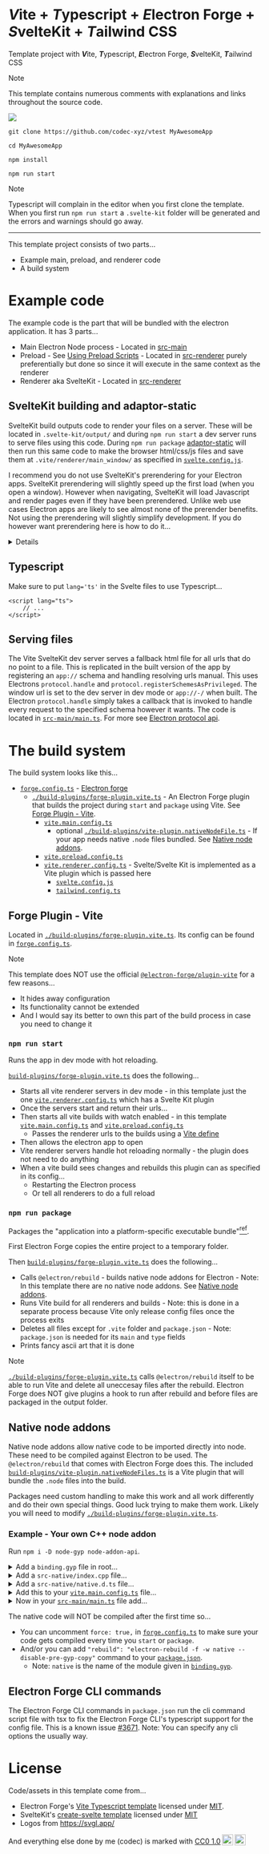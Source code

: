 # ***V***ite + ***T***ypescript + ***E***lectron Forge + ***S***velteKit + ***T***ailwind CSS

Template project with ***V***ite, ***T***ypescript, ***E***lectron Forge, ***S***velteKit, ***T***ailwind CSS

> [!Note]
>
> This template contains numerous comments with explanations and links throughout the source code.

![](readme001.png)

```
git clone https://github.com/codec-xyz/vtest MyAwesomeApp

cd MyAwesomeApp

npm install

npm run start
```

> [!Note]
>
> Typescript will complain in the editor when you first clone the template. When you first run `npm run start` a `.svelte-kit` folder will be generated and the errors and warnings should go away.

---

This template project consists of two parts...
- Example main, preload, and renderer code
- A build system

# Example code

The example code is the part that will be bundled with the electron application. It has 3 parts...

- Main Electron Node process - Located in [src-main](./src-main/)
- Preload - See [Using Preload Scripts](https://www.electronjs.org/docs/latest/tutorial/tutorial-preload) - Located in [src-renderer](./src-renderer/) purely preferentially but done so since it will execute in the same context as the renderer
- Renderer aka SvelteKit - Located in [src-renderer](./src-renderer/)

## SvelteKit building and adaptor-static

SvelteKit build outputs code to render your files on a server. These will be located in `.svelte-kit/output/` and during `npm run start` a dev server runs to serve files using this code. During `npm run package` [adaptor-static](https://kit.svelte.dev/docs/adapter-static) will then run this same code to make the browser html/css/js files and save them at `.vite/renderer/main_window/` as specified in [`svelte.config.js`](svelte.config.js).

I recommend you do not use SvelteKit's prerendering for your Electron apps. SvelteKit prerendering will slightly speed up the first load (when you open a window). However when navigating, SvelteKit will load Javascript and render pages even if they have been prerendered. Unlike web use cases Electron apps are likely to see almost none of the prerender benefits. Not using the prerendering will slightly simplify development. If you do however want prerendering here is how to do it...

<details>
These two options placed in `+layout.ts` or `+page.ts` files tell adapter-static how to render the files...

```
export const prerender = false;
export const ssr = false;
```

> [!Note]
>
> For adaptor-static keep the values the same, so either both true or both false.

- `prerender` - weather or not adapter-static will output an html file for this page
- `ssr` - weather or no adapter-static will prerender the page aka: false = blank page (and browser js to render the page)

Values of `prerender = false` and `ssr = false` means no html file is output for the this page. It will work as an [SPA (Single Page Application)](https://kit.svelte.dev/docs/single-page-apps) where this or any other page that are not present will use the fallback page `200.html` which is specified to adapter-static in `svelte.config.js`.

Values of `prerender = true` and `ssr = true` will prerender the page at build time and output an html file. One that is not blank. Reactivity, event handlers, and all other svelte features will still work. However this is prerendered during build time meaning no Electron feature and some other features will not be present. For example, state cannot be dependent on preferred color theme or window size. Use this to detect browser vs prerender...
```
import { browser } from '$app/environment';
if(browser) { ... }
```
</details>

## Typescript

Make sure to put `lang='ts'` in the Svelte files to use Typescript...
```svelte
<script lang="ts">
	// ...
</script>
```

## Serving files

The Vite SvelteKit dev server serves a fallback html file for all urls that do no point to a file. This is replicated in the built version of the app by registering an `app://` schema and handling resolving urls manual. This uses Electrons `protocol.handle` and `protocol.registerSchemesAsPrivileged`. The window url is set to the dev server in dev mode or `app://-/` when built. The Electron `protocol.handle` simply takes a callback that is invoked to handle every request to the specified schema however it wants. The code is located in [`src-main/main.ts`](./src-main/main.ts). For more see [Electron protocol api](https://www.electronjs.org/docs/latest/api/protocol).

# The build system

The build system looks like this...

- [`forge.config.ts`](./forge.config.ts) - [Electron forge](https://www.electronforge.io/)
	- [`./build-plugins/forge-plugin.vite.ts`](./build-plugins/forge-plugin.vite.ts) - An Electron Forge plugin that builds the project during `start` and `package` using Vite. See [Forge Plugin - Vite](#forge-plugin---vite).
		- [`vite.main.config.ts`](./vite.main.config.ts)
			- optional [`./build-plugins/vite-plugin.nativeNodeFile.ts`](./build-plugins/vite-plugin.nativeNodeFile.ts) - If your app needs native `.node` files bundled. See [Native node addons](#native-node-addons).
		- [`vite.preload.config.ts`](./vite.preload.config.ts)
		- [`vite.renderer.config.ts`](./vite.renderer.config.ts) - Svelte/Svelte Kit is implemented as a Vite plugin which is passed here
			- [`svelte.config.js`](./svelte.config.js)
			- [`tailwind.config.ts`](./tailwind.config.ts)

## Forge Plugin - Vite

Located in [`./build-plugins/forge-plugin.vite.ts`](./build-plugins/forge-plugin.vite.ts). Its config can be found in [`forge.config.ts`](./forge.config.ts).

> [!NOTE]
> This template does NOT use the official [`@electron-forge/plugin-vite`](https://www.npmjs.com/package/@electron-forge/plugin-vite) for a few reasons...
>
> - It hides away configuration
> - Its functionality cannot be extended
> - And I would say its better to own this part of the build process in case you need to change it

### `npm run start`

Runs the app in dev mode with hot reloading.

[`build-plugins/forge-plugin.vite.ts`](./build-plugins/forge-plugin.vite.ts) does the following...

- Starts all vite renderer servers in dev mode - in this template just the one [`vite.renderer.config.ts`](./vite.renderer.config.ts) which has a Svelte Kit plugin
- Once the servers start and return their urls...
- Then starts all vite builds with watch enabled - in this template [`vite.main.config.ts`](./vite.main.config.ts) and [`vite.preload.config.ts`](./vite.preload.config.ts)
	- Passes the renderer urls to the builds using a [Vite define](https://vite.dev/config/shared-options.html#define)
- Then allows the electron app to open
- Vite renderer servers handle hot reloading normally - the plugin does not need to do anything
- When a vite build sees changes and rebuilds this plugin can as specified in its config...
	- Restarting the Electron process
	- Or tell all renderers to do a full reload

### `npm run package`

Packages the "application into a platform-specific executable bundle"[<sup>ref</sup>](https://www.electronforge.io/cli).

First Electron Forge copies the entire project to a temporary folder.

Then [`build-plugins/forge-plugin.vite.ts`](./build-plugins/forge-plugin.vite.ts) does the following...

- Calls `@electron/rebuild` - builds native node addons for Electron - Note: In this template there are no native node addons. See [Native node addons](#native-node-addons).
- Runs Vite build for all renderers and builds - Note: this is done in a separate process because Vite only release config files once the process exits
- Deletes all files except for `.vite` folder and `package.json` - Note: `package.json` is needed for its `main` and `type` fields
- Prints fancy ascii art that it is done


> [!NOTE]
>
> [`./build-plugins/forge-plugin.vite.ts`](./build-plugins/forge-plugin.vite.ts) calls `@electron/rebuild` itself to be able to run Vite and delete all uneccesay files after the rebuild. Electron Forge does NOT give plugins a hook to run after rebuild and before files are packaged in the output folder.


## Native node addons

Native node addons allow native code to be imported directly into node. These need to be compiled against Electron to be used. The `@electron/rebuild` that comes with Electron Forge does this. The included [`build-plugins/vite-plugin.nativeNodeFiles.ts`](./build-plugins/vite-plugin.nativeNodeFiles.ts) is a Vite plugin that will bundle the `.node` files into the build.

Packages need custom handling to make this work and all work differently and do their own special things. Good luck trying to make them work. Likely you will need to modify [`./build-plugins/forge-plugin.vite.ts`](./build-plugins/forge-plugin.vite.ts).

### Example - Your own C++ node addon

Run `npm i -D node-gyp node-addon-api`.

<details>
<summary>Add a <code>binding.gyp</code> file in root...</summary>

```
{
	"targets": [{
		"target_name": "native",
		"sources": [ "src-native/index.cpp" ],
		"include_dirs": ["<!@(node -p \"require('node-addon-api').include\")"],
		"dependencies": ["<!(node -p \"require('node-addon-api').gyp\")"],
		"cflags!": [ "-fno-exceptions" ],
		"cflags_cc!": [ "-fno-exceptions" ],
		"xcode_settings": {
		"GCC_ENABLE_CPP_EXCEPTIONS": "YES",
		"CLANG_CXX_LIBRARY": "libc++",
			"MACOSX_DEPLOYMENT_TARGET": "10.7"
		},
		"msvs_settings": {
			"VCCLCompilerTool": { "ExceptionHandling": 1 },
		},
		"conditions": [
			["OS=='mac'", {
				"defines": [ "MAC_OS" ],
				"cflags+": ["-fvisibility=hidden"],
				"xcode_settings": {
					"GCC_SYMBOLS_PRIVATE_EXTERN": "YES", # -fvisibility=hidden
				}
			}],
			["OS=='win'", {
				"defines": [ "WINDOWS_OS" ]
			}]
		]
	}]
}
```

</details>

<details>
<summary>Add a <code>src-native/index.cpp</code> file...</summary>

```cpp
#define NODE_API_NO_EXTERNAL_BUFFERS_ALLOWED 

#include <napi.h>
#include <iostream>

Napi::Value helloWorld(const Napi::CallbackInfo& info) {
	Napi::Env env = info.Env();
	
	std::cout << "C++: Hello" << std::endl;

	return Napi::String::New(env, "World");
}

Napi::Object init(Napi::Env env, Napi::Object exports) {
	exports.Set(Napi::String::New(env, "helloWorld"), Napi::Function::New(env, helloWorld));
	return exports;
}

NODE_API_MODULE(addon, init);
```

</details>

<details>
<summary>Add a <code>src-native/native.d.ts</code> file...</summary>

```typescript
declare const native: {
	helloWorld: () => string,
};

export default native;
```

</details>

<details>
<summary>Add this to your <a href='./vite.main.config.ts'><code>vite.main.config.ts</code></a> file...</summary>

```typescript
//...
import { nativeNodeFile } from './build-plugins/vite-plugin.nativeNodeFile';

export default defineConfig({
	//...
	plugins: [
		nativeNodeFile([{
			// Location of the type definition file. Whenever this is imported this plugin
			// will replace the import with an import of the `.node` file.
			import: './src-native/native',
			// Source location of the built `.node` file.
			built: './build/Release/native.node',
			// Location to put the `.node` file relative to output bundle.
			includePath: '../bin/native.node'
		}]),
	],
	//...
});
```

</details>

<details>
<summary>Now in your <a href='./src-main/main.ts'><code>src-main/main.ts</code></a> file add...</summary>

```typescript
import native from '../src-native/native';
console.log('Javascript:', native.helloWorld());
```

</details>

The native code will NOT be compiled after the first time so...
- You can uncomment `force: true,` in [`forge.config.ts`](./forge.config.ts) to make sure your code gets compiled every time you `start` or `package`.
- And/or you can add `"rebuild": "electron-rebuild -f -w native --disable-pre-gyp-copy"` command to your [`package.json`](./package.json).
	- Note: `native` is the name of the module given in [`binding.gyp`](./binding.gyp).

## Electron Forge CLI commands

The Electron Forge CLI commands in `package.json` run the cli command script file with tsx to fix the Electron Forge CLI's typescript support for the config file. This is a known issue [#3671](https://github.com/electron/forge/issues/3671). Note: You can specify any cli options the usually way.

# License

Code/assets in this template come from...
- Electron Forge's [Vite Typescript template](https://github.com/electron/forge/tree/main/packages/template/vite-typescript) licensed under [MIT](https://github.com/electron/forge/blob/main/LICENSE).
- SvelteKit's [create-svelte template](https://github.com/sveltejs/kit/tree/main/packages/create-svelte) licensed under [MIT](https://github.com/sveltejs/kit/blob/main/LICENSE)
- Logos from https://svgl.app/

And everything else done by <span property="cc:attributionName">me (codec)</span> is marked with <a href="https://creativecommons.org/publicdomain/zero/1.0/" target="_blank" rel="license noopener noreferrer" style="display:inline-block;">CC0 1.0<img style="height:22px!important;margin-left:3px;vertical-align:text-bottom;" src="https://mirrors.creativecommons.org/presskit/icons/cc.svg" alt=""><img style="height:22px!important;margin-left:3px;vertical-align:text-bottom;" src="https://mirrors.creativecommons.org/presskit/icons/zero.svg" alt=""></a>